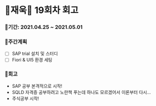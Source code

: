 # 🌼재욱🌼 19회차 회고

### 🥕기간: 2021.04.25 ~ 2021.05.01

### 🍆주간계획

- [ ] SAP trial 설치 및 스터디
- [ ] Fiori & UI5 환경 세팅

### 🥦회고

- SAP 공부 본격적으로 시작!
- SQLD 자격증 공부하려고 노란책 푸는데 하나도 모르겠어서 이론부터 다시...
- 주식공부 시작!

